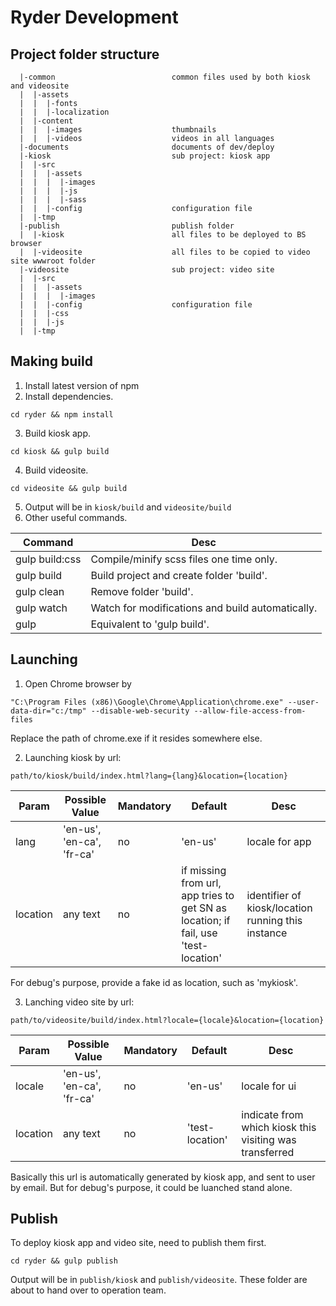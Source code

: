 # Ryder Development

## Project folder structure
```
  |-common                          common files used by both kiosk and videosite
  |  |-assets
  |  |  |-fonts
  |  |  |-localization
  |  |-content
  |  |  |-images                    thumbnails
  |  |  |-videos                    videos in all languages
  |-documents                       documents of dev/deploy
  |-kiosk                           sub project: kiosk app
  |  |-src
  |  |  |-assets
  |  |  |  |-images
  |  |  |  |-js
  |  |  |  |-sass
  |  |  |-config                    configuration file
  |  |-tmp
  |-publish                         publish folder
  |  |-kiosk                        all files to be deployed to BS browser
  |  |-videosite                    all files to be copied to video site wwwroot folder
  |-videosite                       sub project: video site
  |  |-src
  |  |  |-assets
  |  |  |  |-images
  |  |  |-config                    configuration file
  |  |  |-css
  |  |  |-js
  |  |-tmp
```

## Making build

1. Install latest version of npm
2. Install dependencies.
```
cd ryder && npm install
```
3. Build kiosk app.
```
cd kiosk && gulp build
```
4. Build videosite.
```
cd videosite && gulp build
```
5. Output will be in `kiosk/build` and `videosite/build`
6. Other useful commands.

| Command | Desc |
| ------ | ------ |
| gulp build:css | Compile/minify scss files one time only. |
| gulp build | Build project and create folder 'build'. |
| gulp clean | Remove folder 'build'. |
| gulp watch | Watch for modifications and build automatically. |
| gulp | Equivalent to 'gulp build'. |


## Launching

1. Open Chrome browser by
```
"C:\Program Files (x86)\Google\Chrome\Application\chrome.exe" --user-data-dir="c:/tmp" --disable-web-security --allow-file-access-from-files
```
Replace the path of chrome.exe if it resides somewhere else.

2. Launching kiosk by url:
```
path/to/kiosk/build/index.html?lang={lang}&location={location}
```
| Param | Possible Value | Mandatory | Default | Desc |
| ------ | ------ | ------ | ------ | ------ |
| lang | 'en-us', 'en-ca', 'fr-ca' | no | 'en-us' | locale for app |
| location | any text | no | if missing from url, app tries to get SN as location; if fail, use 'test-location' | identifier of kiosk/location running this instance |

For debug's purpose, provide a fake id as location, such as 'mykiosk'.

3. Lanching video site by url:
```
path/to/videosite/build/index.html?locale={locale}&location={location}
```
| Param | Possible Value | Mandatory | Default | Desc |
| ------ | ------ | ------ | ------ | ------ |
| locale | 'en-us', 'en-ca', 'fr-ca' | no | 'en-us' | locale for ui |
| location | any text | no | 'test-location' | indicate from which kiosk this visiting was transferred |

Basically this url is automatically generated by kiosk app, and sent to user by email. But for debug's purpose, it could be luanched stand alone.

## Publish

To deploy kiosk app and video site, need to publish them first.
```
cd ryder && gulp publish
```
Output will be in `publish/kiosk` and `publish/videosite`. These folder are about to hand over to operation team.
